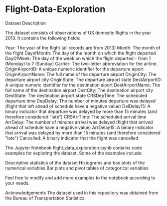 # Flight-Data-Exploration

Dataset Description

The dataset consists of observations of US domestic flights in the year 2013. It contains the following fields:

Year: The year of the flight (all records are from 2013)
Month: The month of the flight
DayofMonth: The day of the month on which the flight departed
DayOfWeek: The day of the week on which the flight departed - from 1 (Monday) to 7 (Sunday)
Carrier: The two-letter abbreviation for the airline.
OriginAirportID: A unique numeric identifier for the departure aiport
OriginAirportName: The full name of the departure airport
OriginCity: The departure airport city
OriginState: The departure airport state
DestAirportID: A unique numeric identifier for the destination aiport
DestAirportName: The full name of the destination airport
DestCity: The destination airport city
DestState: The destination airport state
CRSDepTime: The scheduled departure time
DepDelay: The number of minutes departure was delayed (flight that left ahead of schedule have a negative value)
DelDelay15: A binary indicator that departure was delayed by more than 15 minutes (and therefore considered "late")
CRSArrTime: The scheduled arrival time
ArrDelay: The number of minutes arrival was delayed (flight that arrived ahead of schedule have a negative value)
ArrDelay15: A binary indicator that arrival was delayed by more than 15 minutes (and therefore considered "late")
Cancelled: A binary indicator that the flight was cancelled


The Jupyter Notebook flight_data_exploration.ipynb contains code examples for exploring the dataset. Some of the examples include:

Descriptive statistics of the dataset
Histograms and box plots of the numerical variables
Bar plots and pivot tables of categorical variables

Feel free to modify and add more examples to the notebook according to your needs.

Acknowledgements
The dataset used in this repository was obtained from the Bureau of Transportation Statistics.
